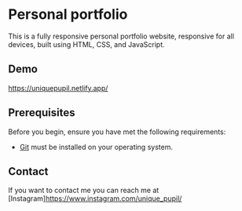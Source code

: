 #  Personal portfolio

This is a fully responsive personal portfolio website, responsive for all devices, built using HTML, CSS, and JavaScript.

## Demo

https://uniquepupil.netlify.app/

## Prerequisites

Before you begin, ensure you have met the following requirements:

* [Git](https://git-scm.com/downloads "Download Git") must be installed on your operating system.


## Contact

If you want to contact me you can reach me at [Instagram]https://www.instagram.com/unique_pupil/


